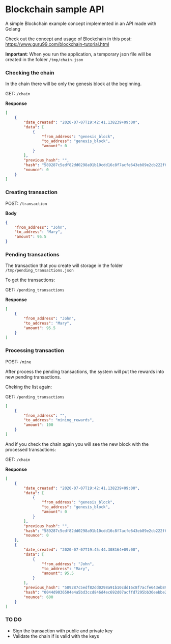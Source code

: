 # Blockchain sample API
A simple Blockchain example concept implemented in an API made with Golang

Check out the concept and usage of Blockchain in this post: https://www.guru99.com/blockchain-tutorial.html

**Important**: When you run the application, a temporary json file will be created in the folder ```/tmp/chain.json```

### Checking the chain

In the chain there will be only the genesis block at the beginning.

GET: ```/chain```

**Response**
```json
[
    {
        "date_created": "2020-07-07T19:42:41.138239+09:00",
        "data": [
            {
                "from_address": "genesis_block",
                "to_address": "genesis_block",
                "amount": 0
            }
        ],
        "previous_hash": "",
        "hash": "589287c5edf82dd0298a91b10cdd16c8f7acfe643eb89e2cb222f6e86936e316",
        "nounce": 0
    }
]

```

### Creating transaction

POST: ```/transaction```

**Body**
```json
{
    "from_address": "John",
    "to_address": "Mary",
    "amount": 95.5
}
```

### Pending transactions

The transaction that you create will storage in the folder ```/tmp/pending_transactions.json```

To get the transactions:

GET: ```/pending_transactions```

**Response**
```json
[
    {
        "from_address": "John",
        "to_address": "Mary",
        "amount": 95.5
    }
]
```


### Processing transaction

POST: ```/mine```

After process the pending transactions, the system will put the rewards into new pending transactions.

Cheking the list again:

GET: ```/pending_transactions```

```json
[
    {
        "from_address": "",
        "to_address": "mining_rewards",
        "amount": 100
    }
]
```

And if you check the chain again you will see the new block with the processed transactions:

GET: ```/chain```

**Response**
```json
[
    {
        "date_created": "2020-07-07T19:42:41.138239+09:00",
        "data": [
            {
                "from_address": "genesis_block",
                "to_address": "genesis_block",
                "amount": 0
            }
        ],
        "previous_hash": "",
        "hash": "589287c5edf82dd0298a91b10cdd16c8f7acfe643eb89e2cb222f6e86936e316",
        "nounce": 0
    },
    {
        "date_created": "2020-07-07T19:45:44.308164+09:00",
        "data": [
            {
                "from_address": "John",
                "to_address": "Mary",
                "amount": 95.5
            }
        ],
        "previous_hash": "589287c5edf82dd0298a91b10cdd16c8f7acfe643eb89e2cb222f6e86936e316",
        "hash": "0044d9036504e4a5bd3ccd846d4ec692d07acffd7295bb36eebbe2c2b70d5b26",
        "nounce": 600
    }
]
```


### TO DO

- Sign the transaction with public and private key
- Validate the chain if is valid with the keys